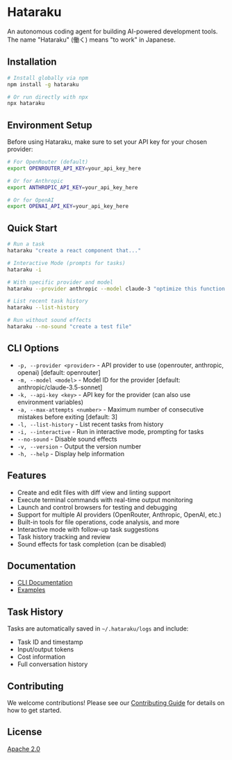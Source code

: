 # Hataraku

An autonomous coding agent for building AI-powered development tools. The name "Hataraku" (働く) means "to work" in Japanese.

## Installation

```bash
# Install globally via npm
npm install -g hataraku

# Or run directly with npx
npx hataraku
```

## Environment Setup

Before using Hataraku, make sure to set your API key for your chosen provider:

```bash
# For OpenRouter (default)
export OPENROUTER_API_KEY=your_api_key_here

# Or for Anthropic
export ANTHROPIC_API_KEY=your_api_key_here

# Or for OpenAI
export OPENAI_API_KEY=your_api_key_here
```

## Quick Start

```bash
# Run a task
hataraku "create a react component that..."

# Interactive Mode (prompts for tasks)
hataraku -i

# With specific provider and model
hataraku --provider anthropic --model claude-3 "optimize this function..."

# List recent task history
hataraku --list-history

# Run without sound effects
hataraku --no-sound "create a test file"
```

## CLI Options

- `-p, --provider <provider>` - API provider to use (openrouter, anthropic, openai) [default: openrouter]
- `-m, --model <model>` - Model ID for the provider [default: anthropic/claude-3.5-sonnet]
- `-k, --api-key <key>` - API key for the provider (can also use environment variables)
- `-a, --max-attempts <number>` - Maximum number of consecutive mistakes before exiting [default: 3]
- `-l, --list-history` - List recent tasks from history
- `-i, --interactive` - Run in interactive mode, prompting for tasks
- `--no-sound` - Disable sound effects
- `-v, --version` - Output the version number
- `-h, --help` - Display help information

## Features

- Create and edit files with diff view and linting support
- Execute terminal commands with real-time output monitoring
- Launch and control browsers for testing and debugging
- Support for multiple AI providers (OpenRouter, Anthropic, OpenAI, etc.)
- Built-in tools for file operations, code analysis, and more
- Interactive mode with follow-up task suggestions
- Task history tracking and review
- Sound effects for task completion (can be disabled)

## Documentation

- [CLI Documentation](./docs/cli.md)
- [Examples](./examples/)

## Task History

Tasks are automatically saved in `~/.hataraku/logs` and include:
- Task ID and timestamp
- Input/output tokens
- Cost information
- Full conversation history

## Contributing

We welcome contributions! Please see our [Contributing Guide](./CONTRIBUTING.md) for details on how to get started.

## License

[Apache 2.0](./LICENSE)
